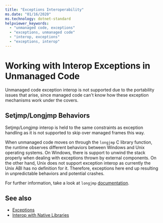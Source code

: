 ```yaml
---
title: "Exceptions Interoperability"
ms.date: "01/16/2020"
ms.technology: dotnet-standard
helpviewer_keywords:
  - "unmanaged code, exceptions"
  - "exceptions, unmanaged code"
  - "interop, exceptions"
  - "exceptions, interop"
---
```

# Working with Interop Exceptions in Unmanaged Code
Unmanaged code exception interop is not supported due to the portability issues that arise, since managed code can't know how these exception mechanisms work under the covers.

## Setjmp/Longjmp Behaviors
Setjmp/Longjmp interop is held to the same constraints as exception handling as it is not supported to skip over managed frames this way.

When unmanaged code moves on through the `longjmp` C library function, the runtime observes different behaviors between Windows and Unix operating systems. On Windows, there is support to unwind the stack properly when dealing with exceptions thrown by external components. On the other hand, Unix does not support exception interop as currently the Unix ABI has no definition for it. Therefore, exceptions here end up resulting in unpredictable behaviors and potential crashes.

For further information, take a look at `longjmp` [documentation](https://docs.microsoft.com/cpp/c-runtime-library/reference/longjmp).

## See also

- [Exceptions](index.md)
- [Interop with Native Libraries](https://www.mono-project.com/docs/advanced/pinvoke/#runtime-exception-propagation)
